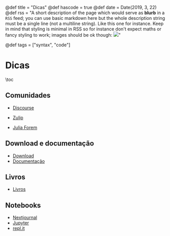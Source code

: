 @def title = "Dicas"
@def hascode = true
@def date = Date(2019, 3, 22)
@def rss = "A short description of the page which would serve as **blurb** in a `RSS` feed; you can use basic markdown here but the whole description string must be a single line (not a multiline string). Like this one for instance. Keep in mind that styling is minimal in RSS so for instance don't expect maths or fancy styling to work; images should be ok though: ![](https://upload.wikimedia.org/wikipedia/en/3/32/Rick_and_Morty_opening_credits.jpeg)"

@def tags = ["syntax", "code"]

# Dicas

\toc

## Comunidades

* [Discourse](https://discourse.julialang.org/)

* [Zulip](https://julialang.zulipchat.com/)

* [Julia Forem](https://forem.julialang.org/)

## Download e documentação

* [Download](https://julialang.org/downloads/)
* [Documentação](https://docs.julialang.org/en/v1/)

## Livros

* [Livros](https://julialang.org/learning/books/)

## Notebooks

* [Nextjournal](https://nextjournal.com/home)
* [Jupyter](https://jupyter.org/try)
* [repl.it](https://replit.com/)

